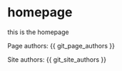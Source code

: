 # homepage

this is the homepage

Page authors: {{ git_page_authors }}

Site authors: {{ git_site_authors }}
